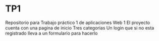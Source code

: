 # TP1
Repositorio para Trabajo práctico 1  de aplicaciones Web 1 
El proyecto cuenta con una pagina de inicio
Tres categorias
Un login que si no esta registrado lleva a un formulario para hacerlo

